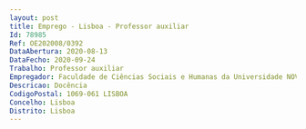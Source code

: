 ```yaml
--- 
layout: post
title: Emprego - Lisboa - Professor auxiliar
Id: 78985
Ref: OE202008/0392
DataAbertura: 2020-08-13
DataFecho: 2020-09-24
Trabalho: Professor auxiliar
Empregador: Faculdade de Ciências Sociais e Humanas da Universidade NOVA de Lisboa - NOVA School of Social Scien
Descricao: Docência
CodigoPostal: 1069-061 LISBOA
Concelho: Lisboa
Distrito: Lisboa
--- 
```

